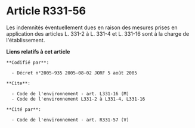 # Article R331-56

Les indemnités éventuellement dues en raison des mesures prises en application des articles L. 331-2 à L. 331-4 et L. 331-16
sont à la charge de l'établissement.

**Liens relatifs à cet article**

	**Codifié par**:

	  - Décret n°2005-935 2005-08-02 JORF 5 août 2005

	**Cite**:

	  - Code de l'environnement - art. L331-16 (M)
	  - Code de l'environnement L331-2 à L331-4, L331-16

	**Cité par**:

	  - Code de l'environnement - art. R331-57 (V)
